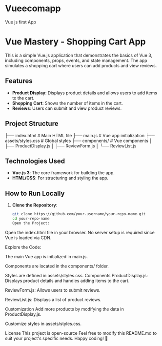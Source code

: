 # Vueecomapp
Vue js first App
# Vue Mastery - Shopping Cart App

This is a simple Vue.js application that demonstrates the basics of Vue 3, including components, props, events, and state management. The app simulates a shopping cart where users can add products and view reviews.

## Features
- **Product Display**: Displays product details and allows users to add items to the cart.
- **Shopping Cart**: Shows the number of items in the cart.
- **Reviews**: Users can submit and view product reviews.

## Project Structure
├── index.html # Main HTML file
├── main.js # Vue app initialization
├── assets/styles.css # Global styles
├── components/ # Vue components
│ ├── ProductDisplay.js
│ ├── ReviewForm.js
│ └── ReviewList.js

## Technologies Used
- **Vue.js 3**: The core framework for building the app.
- **HTML/CSS**: For structuring and styling the app.

## How to Run Locally

1. **Clone the Repository**:
   ```bash
   git clone https://github.com/your-username/your-repo-name.git
   cd your-repo-name
   Open the Project:

Open the index.html file in your browser. No server setup is required since Vue is loaded via CDN.

Explore the Code:

The main Vue app is initialized in main.js.

Components are located in the components/ folder.

Styles are defined in assets/styles.css.
Components
ProductDisplay.js: Displays product details and handles adding items to the cart.

ReviewForm.js: Allows users to submit reviews.

ReviewList.js: Displays a list of product reviews.

Customization
Add more products by modifying the data in ProductDisplay.js.

Customize styles in assets/styles.css.

License
This project is open-source 
Feel free to modify this README.md to suit your project's specific needs. Happy coding! 🚀
